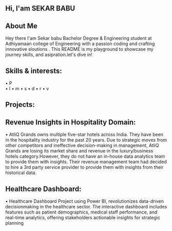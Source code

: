 ## Hi, I'am SEKAR BABU
## About Me

Hey there I'am Sekar babu Bachelor Degree & Engineering student at Adhiyamaan college of Engineering with a passion
coding and crafting innovative sloutions . This README is my playground to showcase my journey skills, and asipration.let's dive in!

## Skills & interests:
• P    
• l
• m
• s
• d
• r
• v


## Projects:
## Revenue Insights in Hospitality Domain:     
   • AtliQ Grands owns multiple five-star hotels across India. They have been in the hospitality
     industry for the past 20 years. Due to strategic moves from other competitors and
     ineffective decision-making in management, AtliQ Grands are losing its market share and
     revenue in the luxury/business hotels category.However, they do not have an in-house
     data analytics team to provide them with insights. Their revenue management team had
     decided to hire a 3rd party service provider to provide them with insights from their
     historical data. 
## Healthcare Dashboard:
  • Healthcare Dashboard Project using Power BI, revolutionizes data-driven decisionmaking in the healthcare sector. The interactive dashboard includes features such as patient
    demographics, medical staff performance, and real-time analytics, offering stakeholders
    actionable insights for strategic planning

